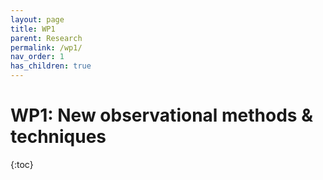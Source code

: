 ```yaml
---
layout: page
title: WP1
parent: Research
permalink: /wp1/
nav_order: 1
has_children: true
---
```


# __WP1:__ New observational methods & techniques
{:toc}

